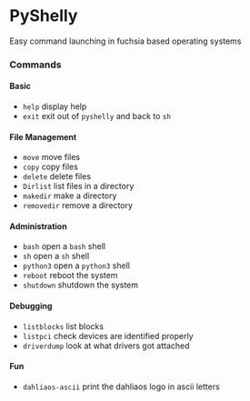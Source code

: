 # PyShelly
 
Easy command launching in fuchsia based operating systems

[](https://github.com/dahlia-os/Icons/blob/master/Application-Icons/Pyshelly.png)

### Commands

#### Basic
* `help` display help
* `exit` exit out of `pyshelly` and back to `sh`

#### File Management
* `move` move files
* `copy` copy files
* `delete` delete files
* `Dirlist` list files in a directory
* `makedir` make a directory
* `removedir` remove a directory

#### Administration
* `bash` open a `bash` shell
* `sh` open a `sh` shell
* `python3` open a `python3` shell
* `reboot` reboot the system
* `shutdown` shutdown the system

#### Debugging
* `listblocks` list blocks
* `listpci` check devices are identified properly
* `driverdump` look at what drivers got attached 

#### Fun
* `dahliaos-ascii` print the dahliaos logo in ascii letters



